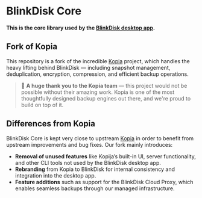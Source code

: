# BlinkDisk Core

**This is the core library used by the [BlinkDisk desktop app](https://github.com/blinkdisk/blinkdisk).**

## Fork of Kopia

This repository is a fork of the incredible [Kopia](https://github.com/kopia/kopia) project, which handles the heavy lifting behind BlinkDisk — including snapshot management, deduplication, encryption, compression, and efficient backup operations.

>  **A huge thank you to the Kopia team** — this project would not be possible without their amazing work. Kopia is one of the most thoughtfully designed backup engines out there, and we're proud to build on top of it.

## Differences from Kopia

BlinkDisk Core is kept very close to upstream [Kopia](https://github.com/kopia/kopia) in order to benefit from upstream improvements and bug fixes. Our fork mainly introduces:

- **Removal of unused features** like Kopija’s built-in UI, server functionality, and other CLI tools not used by the BlinkDisk desktop app.
- **Rebranding** from Kopia to BlinkDisk for internal consistency and integration into the desktop app.
- **Feature additions** such as support for the BlinkDisk Cloud Proxy, which enables seamless backups through our managed infrastructure.
